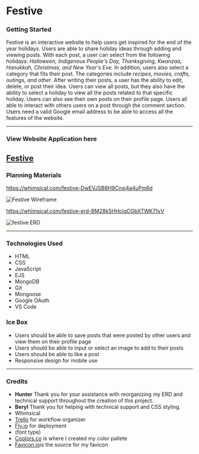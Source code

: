 # **Festive**

### Getting Started

Festive is an interactive website to help users get inspired for the end of the year holidays. Users are able to share holiday ideas through adding and viewing posts. With each post, a user can select from the following holidays: *Halloween, Indigenous People's Day, Thanksgiving, Kwanzaa, Hanukkah, Christmas, and New Year's Eve.* In addition, users also select a category that fits their post. The categories include *recipes, movies, crafts, outings, and other*. After writing their posts, a user has the ability to edit, delete, or post their idea. Users can view all posts, but they also have the ability to select a holiday to view all the posts related to that specific holiday. Users can also see their own posts on their profile page. Users all able to interact with others users on a post through the comment section. Users need a valid Google email address to be able to access all the features of the website.

---

### View Website Application here
[Festive](https://festive.fly.dev)
---
### Planning Materials

https://whimsical.com/festive-DwEVJSB8H9Cnsj4a4uPm6d

![Festive Wireframe](https://user-images.githubusercontent.com/109775689/193349002-2f9b4b9a-8e92-4b89-9083-d144f4014c1d.png)

https://whimsical.com/festive-erd-BM28k5HHcjgCGbXTWK71yV

![festive ERD](https://user-images.githubusercontent.com/109775689/194551673-9004d4c7-b00e-4303-9b5a-20301d72979a.pngg)

---

### Technologies Used

- HTML
- CSS
- JavaScript 
- EJS
- MongoDB
- Git
- Mongoose
- Google OAuth
- VS Code


### Ice Box

- Users should be able to save posts that were posted by other users and view them on their profile page
- Users should be able to input or select an image to add to their posts
- Users should be able to like a post
- Responsive design for mobile use

---

### Credits

- **Hunter** Thank you for your assistance with reorganizing my ERD and technical support throughout the creation of this project.
- **Beryl** Thank you for helping with technical support and CSS styling. 
- Whimsical
- [Trello](https://www.trello.com) for workflow organizer
- [Fly.io](https://www.fly.io) for deployment
- (font type)
- [Coolors.co](https://www.https://coolors.co/?home) is where I created my color pallete
-  [Favicon.io](https:www.https://favicon.io/emoji-favicons/orange-heart/)is the source for my favicon


